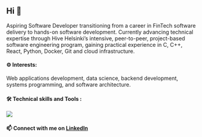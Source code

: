 ## Hi 👋

<!--
**shahnajsc/shahnajsc** is a ✨ _special_ ✨ repository because its `README.md` (this file) appears on your GitHub profile.
-->
Aspiring Software Developer transitioning from a career in FinTech software delivery to hands-on software development. Currently advancing technical expertise through Hive Helsinki’s intensive, peer-to-peer, project-based software engineering program, gaining practical experience in C, C++, React, Python, Docker, Git and cloud infrastructure.

#### ⚙️ Interests:
Web applications development, data science, backend development, systems programming, and software architecture.
#### 🛠️ Technical skills and Tools :
<div>
  <img align="center" src="https://skillicons.dev/icons?i=c,cpp,python,react,mysql,docker,aws,git,bash,linux,vscode&perline=6" />
</div>
<!--
<a href="https://en.wikipedia.org/wiki/C_(programming_language)" target="_blank">
  <img src="https://raw.githubusercontent.com/devicons/devicon/master/icons/c/c-original.svg" alt="C logo" width="40" height="40"/>
</a>
-->


#### 📫 Connect with me on [LinkedIn](https://www.linkedin.com/in/shahnajchowdhury/)
